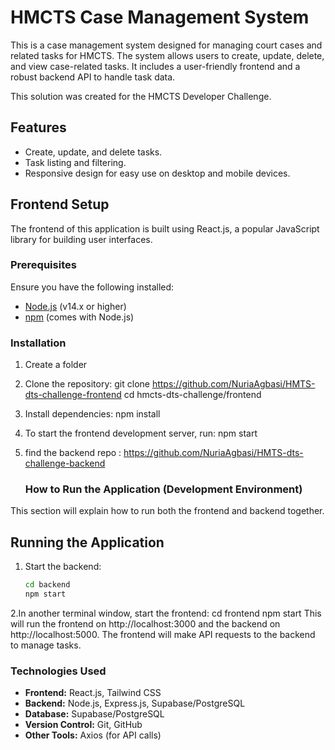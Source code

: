 # HMCTS Case Management System

This is a case management system designed for managing court cases and related tasks for HMCTS. The system allows users to create, update, delete, and view case-related tasks. It includes a user-friendly frontend and a robust backend API to handle task data.

This solution was created for the HMCTS Developer Challenge.

## Features
- Create, update, and delete tasks.
- Task listing and filtering.
- Responsive design for easy use on desktop and mobile devices.

 ## Frontend Setup

The frontend of this application is built using React.js, a popular JavaScript library for building user interfaces.

### Prerequisites
Ensure you have the following installed:
- [Node.js](https://nodejs.org/) (v14.x or higher)
- [npm](https://www.npmjs.com/) (comes with Node.js)

### Installation

1. Create a folder
2. Clone the repository:
   git clone https://github.com/NuriaAgbasi/HMTS-dts-challenge-frontend
   cd hmcts-dts-challenge/frontend
3. Install dependencies:  npm install
4. To start the frontend development server, run:
    npm start
5. find the backend repo : https://github.com/NuriaAgbasi/HMTS-dts-challenge-backend

    ###  **How to Run the Application (Development Environment)**
This section will explain how to run both the frontend and backend together.

## Running the Application

1. Start the backend:
    ```bash
   cd backend
   npm start

2.In another terminal window, start the frontend: cd frontend
npm start
This will run the frontend on http://localhost:3000 and the backend on http://localhost:5000. The frontend will make API requests to the backend to manage tasks.



### **Technologies Used**
- **Frontend:** React.js, Tailwind CSS
- **Backend:** Node.js, Express.js, Supabase/PostgreSQL
- **Database:** Supabase/PostgreSQL
- **Version Control:** Git, GitHub
- **Other Tools:** Axios (for API calls)


